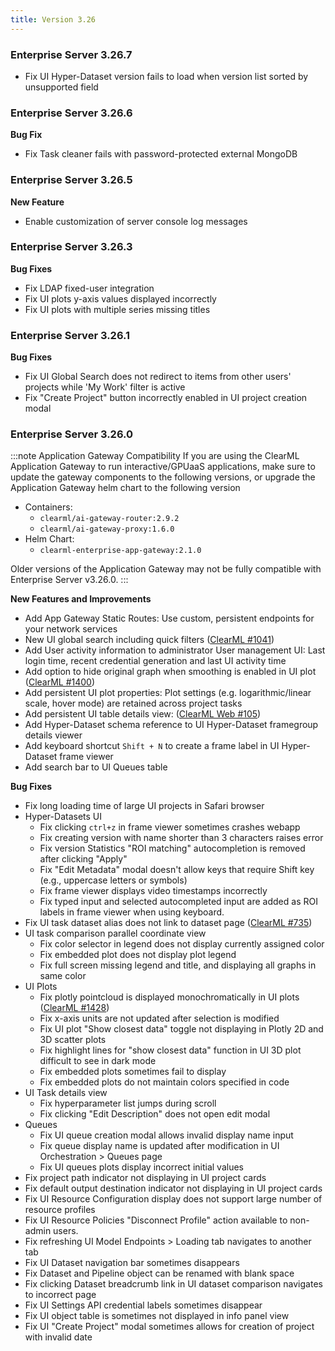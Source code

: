 ```yaml
---
title: Version 3.26
---
```



 
### Enterprise Server 3.26.7

* Fix UI Hyper-Dataset version fails to load when version list sorted by unsupported field 

### Enterprise Server 3.26.6

**Bug Fix**
* Fix Task cleaner fails with password-protected external MongoDB
 
### Enterprise Server 3.26.5
**New Feature**
* Enable customization of server console log messages 
 
### Enterprise Server 3.26.3

**Bug Fixes**
* Fix LDAP fixed-user integration 
* Fix UI plots y-axis values displayed incorrectly  
* Fix UI plots with multiple series missing titles 


### Enterprise Server 3.26.1

**Bug Fixes**
* Fix UI Global Search does not redirect to items from other users' projects while 'My Work' filter is active
* Fix "Create Project" button incorrectly enabled in UI project creation modal  

### Enterprise Server 3.26.0

:::note Application Gateway Compatibility 
If you are using the ClearML Application Gateway to run interactive/GPUaaS applications, make sure to update the gateway 
components to the following versions, or upgrade the Application Gateway helm chart to the following version
*  Containers:
   * `clearml/ai-gateway-router:2.9.2`
   * `clearml/ai-gateway-proxy:1.6.0`
* Helm Chart:
   * `clearml-enterprise-app-gateway:2.1.0`

Older versions of the Application Gateway may not be fully compatible with Enterprise Server v3.26.0.
:::

**New Features and Improvements**
* Add App Gateway Static Routes: Use custom, persistent endpoints for your network services
* New UI global search including quick filters ([ClearML #1041](https://github.com/clearml/clearml/issues/1041))
* Add User activity information to administrator User management UI: Last login time, recent credential generation and last UI activity time
* Add option to hide original graph when smoothing is enabled in UI plot ([ClearML #1400](https://github.com/clearml/clearml/issues/1400))
* Add persistent UI plot properties: Plot settings (e.g. logarithmic/linear scale, hover mode) are retained across project tasks
* Add persistent UI table details view: ([ClearML Web #105](https://github.com/clearml/clearml-web/issues/105)) 
* Add Hyper-Dataset schema reference to UI Hyper-Dataset framegroup details viewer
* Add keyboard shortcut  `Shift + N` to create a frame label in UI Hyper-Dataset frame viewer
* Add search bar to UI Queues table

**Bug Fixes**
* Fix long loading time of large UI projects in Safari browser
* Hyper-Datasets UI
  * Fix clicking `ctrl+z` in frame viewer sometimes crashes webapp
  * Fix creating version with name shorter than 3 characters raises error
  * Fix version Statistics "ROI matching" autocompletion is removed after clicking "Apply"
  * Fix "Edit Metadata" modal doesn't allow keys that require Shift key  (e.g., uppercase letters or symbols)
  * Fix frame viewer displays video timestamps incorrectly
  * Fix typed input and selected autocompleted input are added as ROI labels in frame viewer when using keyboard.
* Fix UI task dataset alias does not link to dataset page ([ClearML #735](https://github.com/clearml/clearml/issues/735))
* UI task comparison parallel coordinate view 
  * Fix color selector in legend does not display currently assigned color
  * Fix embedded plot does not display plot legend
  * Fix full screen missing legend and title, and displaying all graphs in same color
* UI Plots
  * Fix plotly pointcloud is displayed monochromatically in UI plots ([ClearML #1428](https://github.com/clearml/clearml/issues/1428))
  * Fix x-axis units are not updated after selection is modified
  * Fix UI plot "Show closest data" toggle not displaying in Plotly 2D and 3D scatter plots
  * Fix highlight lines for "show closest data" function in UI 3D plot difficult to see in dark mode
  * Fix embedded plots sometimes fail to display
  * Fix embedded plots do not maintain colors specified in code
* UI Task details view
  * Fix hyperparameter list jumps during scroll
  * Fix clicking "Edit Description" does not open edit modal
* Queues
  * Fix UI queue creation modal allows invalid display name input
  * Fix queue display name is updated after modification in UI Orchestration > Queues page 
  * Fix UI queues plots display incorrect initial values
* Fix project path indicator not displaying in UI project cards 
* Fix default output destination indicator not displaying in UI project cards 
* Fix UI Resource Configuration display does not support large number of resource profiles
* Fix UI Resource Policies "Disconnect Profile" action available to non-admin users.
* Fix refreshing UI Model Endpoints > Loading tab navigates to another tab
* Fix UI Dataset navigation bar sometimes disappears
* Fix Dataset and Pipeline object can be renamed with blank space
* Fix clicking Dataset breadcrumb link in UI dataset comparison navigates to incorrect page
* Fix UI Settings API credential labels sometimes disappear 
* Fix UI object table is sometimes not displayed in info panel view
* Fix UI "Create Project" modal sometimes allows for creation of project with invalid date

